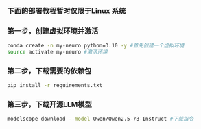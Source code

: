 
### 下面的部署教程暂时仅限于Linux 系统

### 第一步，创建虚拟环境并激活

```bash
conda create -n my-neuro python=3.10 -y #首先创建一个虚拟环境
source activate my-neuro #激活环境
```

### 第二步，下载需要的依赖包

```bash
pip install -r requirements.txt
```

### 第三步，下载开源LLM模型

```bash
modelscope download --model Qwen/Qwen2.5-7B-Instruct #下载指令
```
